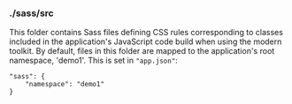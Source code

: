 ### ./sass/src

This folder contains Sass files defining CSS rules corresponding to classes
included in the application's JavaScript code build when using the modern toolkit.
By default, files in this folder are mapped to the application's root namespace, 'demo1'.
This is set in `"app.json"`:

    "sass": {
        "namespace": "demo1"
    }